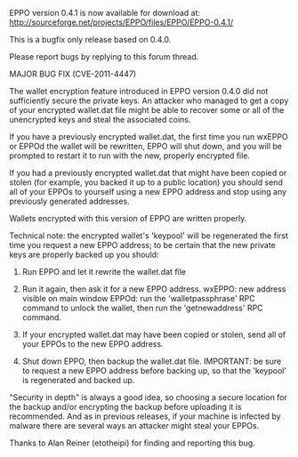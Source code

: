 EPPO version 0.4.1 is now available for download at:
http://sourceforge.net/projects/EPPO/files/EPPO/EPPO-0.4.1/

This is a bugfix only release based on 0.4.0.

Please report bugs by replying to this forum thread.

MAJOR BUG FIX  (CVE-2011-4447)

The wallet encryption feature introduced in EPPO version 0.4.0 did not sufficiently secure the private keys. An attacker who
managed to get a copy of your encrypted wallet.dat file might be able to recover some or all of the unencrypted keys and steal the
associated coins.

If you have a previously encrypted wallet.dat, the first time you run wxEPPO or EPPOd the wallet will be rewritten, EPPO will
shut down, and you will be prompted to restart it to run with the new, properly encrypted file.

If you had a previously encrypted wallet.dat that might have been copied or stolen (for example, you backed it up to a public
location) you should send all of your EPPOs to yourself using a new EPPO address and stop using any previously generated addresses.

Wallets encrypted with this version of EPPO are written properly.

Technical note: the encrypted wallet's 'keypool' will be regenerated the first time you request a new EPPO address; to be certain that the
new private keys are properly backed up you should:

1. Run EPPO and let it rewrite the wallet.dat file

2. Run it again, then ask it for a new EPPO address.
wxEPPO: new address visible on main window
EPPOd: run the 'walletpassphrase' RPC command to unlock the wallet,  then run the 'getnewaddress' RPC command.

3. If your encrypted wallet.dat may have been copied or stolen, send all of your EPPOs to the new EPPO address.

4. Shut down EPPO, then backup the wallet.dat file.
IMPORTANT: be sure to request a new EPPO address before backing up, so that the 'keypool' is regenerated and backed up.

"Security in depth" is always a good idea, so choosing a secure location for the backup and/or encrypting the backup before uploading it is recommended. And as in previous releases, if your machine is infected by malware there are several ways an attacker might steal your EPPOs.

Thanks to Alan Reiner (etotheipi) for finding and reporting this bug.
